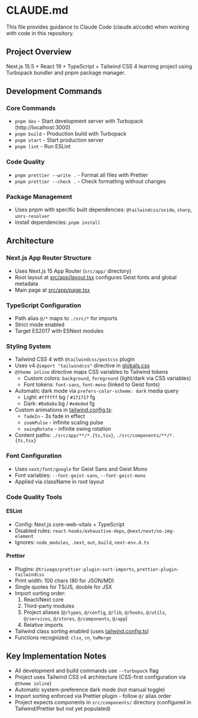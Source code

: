 # CLAUDE.md

This file provides guidance to Claude Code (claude.ai/code) when working with
code in this repository.

## Project Overview

Next.js 15.5 + React 19 + TypeScript + Tailwind CSS 4 learning project using
Turbopack bundler and pnpm package manager.

## Development Commands

### Core Commands

- `pnpm dev` - Start development server with Turbopack (http://localhost:3000)
- `pnpm build` - Production build with Turbopack
- `pnpm start` - Start production server
- `pnpm lint` - Run ESLint

### Code Quality

- `pnpm prettier --write .` - Format all files with Prettier
- `pnpm prettier --check .` - Check formatting without changes

### Package Management

- Uses pnpm with specific built dependencies: `@tailwindcss/oxide`, `sharp`,
  `unrs-resolver`
- Install dependencies: `pnpm install`

## Architecture

### Next.js App Router Structure

- Uses Next.js 15 App Router (`src/app/` directory)
- Root layout at [src/app/layout.tsx](src/app/layout.tsx) configures Geist fonts
  and global metadata
- Main page at [src/app/page.tsx](src/app/page.tsx)

### TypeScript Configuration

- Path alias `@/*` maps to `./src/*` for imports
- Strict mode enabled
- Target ES2017 with ESNext modules

### Styling System

- Tailwind CSS 4 with `@tailwindcss/postcss` plugin
- Uses v4 `@import "tailwindcss"` directive in
  [globals.css](src/app/globals.css:1)
- `@theme inline` directive maps CSS variables to Tailwind tokens
  - Custom colors: `background`, `foreground` (light/dark via CSS variables)
  - Font tokens: `font-sans`, `font-mono` (linked to Geist fonts)
- Automatic dark mode via `prefers-color-scheme: dark` media query
  - Light: `#ffffff` bg / `#171717` fg
  - Dark: `#0a0a0a` bg / `#ededed` fg
- Custom animations in [tailwind.config.ts](tailwind.config.ts):
  - `fadeIn` - 3s fade in effect
  - `zoomPulse` - infinite scaling pulse
  - `swingRotate` - infinite swing rotation
- Content paths: `./src/app/**/*.{ts,tsx}`, `./src/components/**/*.{ts,tsx}`

### Font Configuration

- Uses `next/font/google` for Geist Sans and Geist Mono
- Font variables: `--font-geist-sans`, `--font-geist-mono`
- Applied via className in root layout

### Code Quality Tools

#### ESLint

- Config: Next.js core-web-vitals + TypeScript
- Disabled rules: `react-hooks/exhaustive-deps`, `@next/next/no-img-element`
- Ignores: `node_modules`, `.next`, `out`, `build`, `next-env.d.ts`

#### Prettier

- Plugins: `@trivago/prettier-plugin-sort-imports`,
  `prettier-plugin-tailwindcss`
- Print width: 100 chars (80 for JSON/MD)
- Single quotes for TS/JS, double for JSX
- Import sorting order:
  1. React/Next core
  2. Third-party modules
  3. Project aliases (`@/types`, `@/config`, `@/lib`, `@/hooks`, `@/utils`,
     `@/services`, `@/stores`, `@/components`, `@/app`)
  4. Relative imports
- Tailwind class sorting enabled (uses [tailwind.config.ts](tailwind.config.ts))
- Functions recognized: `clsx`, `cn`, `twMerge`

## Key Implementation Notes

- All development and build commands use `--turbopack` flag
- Project uses Tailwind CSS v4 architecture (CSS-first configuration via
  `@theme inline`)
- Automatic system-preference dark mode (not manual toggle)
- Import sorting enforced via Prettier plugin - follow `@/` alias order
- Project expects components in `src/components/` directory (configured in
  Tailwind/Prettier but not yet populated)
